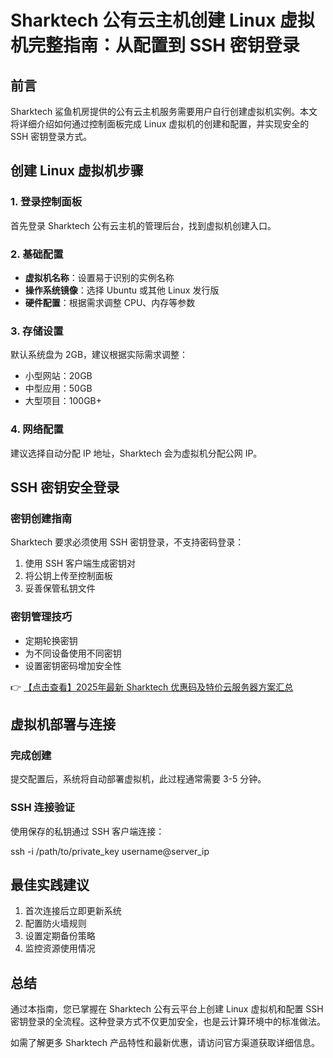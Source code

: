# Sharktech 公有云主机创建 Linux 虚拟机完整指南：从配置到 SSH 密钥登录

## 前言
Sharktech 鲨鱼机房提供的公有云主机服务需要用户自行创建虚拟机实例。本文将详细介绍如何通过控制面板完成 Linux 虚拟机的创建和配置，并实现安全的 SSH 密钥登录方式。

## 创建 Linux 虚拟机步骤

### 1. 登录控制面板
首先登录 Sharktech 公有云主机的管理后台，找到虚拟机创建入口。

### 2. 基础配置
- **虚拟机名称**：设置易于识别的实例名称
- **操作系统镜像**：选择 Ubuntu 或其他 Linux 发行版
- **硬件配置**：根据需求调整 CPU、内存等参数

### 3. 存储设置
默认系统盘为 2GB，建议根据实际需求调整：
- 小型网站：20GB
- 中型应用：50GB
- 大型项目：100GB+

### 4. 网络配置
建议选择自动分配 IP 地址，Sharktech 会为虚拟机分配公网 IP。

## SSH 密钥安全登录

### 密钥创建指南
Sharktech 要求必须使用 SSH 密钥登录，不支持密码登录：
1. 使用 SSH 客户端生成密钥对
2. 将公钥上传至控制面板
3. 妥善保管私钥文件

### 密钥管理技巧
- 定期轮换密钥
- 为不同设备使用不同密钥
- 设置密钥密码增加安全性

👉 [【点击查看】2025年最新 Sharktech 优惠码及特价云服务器方案汇总](https://bit.ly/Sharktech)

## 虚拟机部署与连接

### 完成创建
提交配置后，系统将自动部署虚拟机，此过程通常需要 3-5 分钟。

### SSH 连接验证
使用保存的私钥通过 SSH 客户端连接：

ssh -i /path/to/private_key username@server_ip

## 最佳实践建议
1. 首次连接后立即更新系统
2. 配置防火墙规则
3. 设置定期备份策略
4. 监控资源使用情况

## 总结
通过本指南，您已掌握在 Sharktech 公有云平台上创建 Linux 虚拟机和配置 SSH 密钥登录的全流程。这种登录方式不仅更加安全，也是云计算环境中的标准做法。

如需了解更多 Sharktech 产品特性和最新优惠，请访问官方渠道获取详细信息。